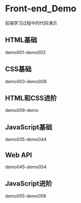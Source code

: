 # Front-end_Demo

前端学习过程中的代码演示

## HTML基础

demo001-demo002

## CSS基础

demo003-demo008

## HTML和CSS进阶

demo009-demo

## JavaScript基础

demo035-demo044

## Web API

demo045-demo054

## JavaScript进阶

demo055-demo058
